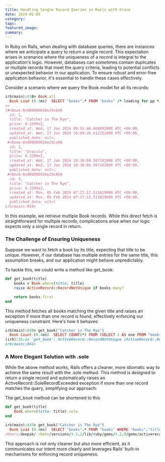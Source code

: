 ```yaml
---
title: Handling Single Record Queries in Rails with Grace
date: 2024-02-05
category: 
tags: 
featured_image: 
summary: 
---
```


In Ruby on Rails, when dealing with database queries, there are instances where we anticipate a query to return a single record. This expectation arises in scenarios where the uniqueness of a record is integral to the application's logic. However, databases can sometimes contain duplicates or multiple records that meet the query criteria, leading to potential conflicts or unexpected behavior in our application. To ensure robust and error-free application behavior, it's essential to handle these cases effectively.

Consider a scenario where we query the Book model for all its records:

```ruby
irb(main):018> Book.all
  Book Load (0.1ms)  SELECT "books".* FROM "books" /* loading for pp */ LIMIT ?  [["LIMIT", 11]]
=>
[#<Book:0x000000010e29cbd8
  id: 1,
  title: "Catcher in The Rye",
  price: 0.1599e2,
  created_at: Wed, 17 Jan 2024 09:55:46.668892000 UTC +00:00,
  updated_at: Wed, 17 Jan 2024 10:09:26.612252000 UTC +00:00,
  published_date: nil>,
 #<Book:0x000000010e29ca98
  id: 2,
  title: "Dracula",
  price: 0.2299e2,
  created_at: Wed, 17 Jan 2024 10:30:08.507102000 UTC +00:00,
  updated_at: Wed, 17 Jan 2024 10:30:08.507102000 UTC +00:00,
  published_date: nil>,
 #<Book:0x000000010e29c958
  id: 3,
  title: "Catcher in The Rye",
  price: 0.2299e2,
  created_at: Mon, 05 Feb 2024 07:27:12.511819000 UTC +00:00,
  updated_at: Mon, 05 Feb 2024 07:27:12.511819000 UTC +00:00,
  published_date: nil>]
irb(main):019>
```

In this example, we retrieve multiple Book records. While this direct fetch is straightforward for multiple records, complications arise when our logic expects only a single record in return.

### The Challenge of Ensuring Uniqueness

Suppose we want to fetch a book by its title, expecting that title to be unique. However, if our database has multiple entries for the same title, this assumption breaks, and our application might behave unpredictably.

To tackle this, we could write a method like get_book:

```ruby
def get_book(title)
    books = Book.where(title: title)
    raise ActiveRecord::RecordNotUnique if books.many?

    return books.first
end
```

This method fetches all books matching the given title and raises an exception if more than one record is found, effectively enforcing our uniqueness constraint. Here's how it behaves:

```ruby
irb(main):040> get_book("Catcher in The Rye")
  Book Count (0.4ms)  SELECT COUNT(*) FROM (SELECT 1 AS one FROM "books" WHERE "books"."title" = ? LIMIT ?) subquery_for_count  [["title", "Catcher in The Rye"], ["LIMIT", 2]]
(irb):35:in `get_book': ActiveRecord::RecordNotUnique (ActiveRecord::RecordNotUnique)
irb(main):041>
```

### A More Elegant Solution with .sole

While the above method works, Rails offers a cleaner, more idiomatic way to achieve the same result with the .sole method. This method is designed to return a single record and automatically raises an ActiveRecord::SoleRecordExceeded exception if more than one record matches the query, simplifying our approach:

The get_book method can be shortened to this

```ruby
def get_book(title)
    Book.where(title: title).sole
end
```

```ruby
irb(main):045> get_book("Catcher in The Rye")
  Book Load (0.4ms)  SELECT "books".* FROM "books" WHERE "books"."title" = ? ORDER BY "books"."id" ASC LIMIT ?  [["title", "Catcher in The Rye"], ["LIMIT", 2]]
/Users/deepak/.rbenv/versions/3.2.2/lib/ruby/gems/3.2.0/gems/activerecord-7.1.3/lib/active_record/relation/finder_methods.rb:141:in `sole': Wanted only one Book (ActiveRecord::SoleRecordExceeded)
```

This approach is not only cleaner but also more efficient, as it communicates our intent more clearly and leverages Rails' built-in mechanisms for enforcing record uniqueness.
